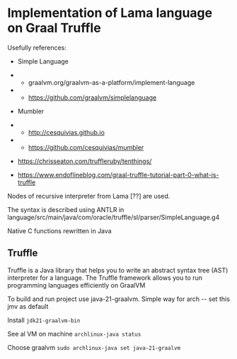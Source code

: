 # Implementation of Lama language on Graal Truffle

Usefully references:

* Simple Language
*
    * graalvm.org/graalvm-as-a-platform/implement-language
*
    * https://github.com/graalvm/simplelanguage
* Mumbler
*
    * http://cesquivias.github.io
*
    * https://github.com/cesquivias/mumbler

* https://chrisseaton.com/truffleruby/tenthings/
* https://www.endoflineblog.com/graal-truffle-tutorial-part-0-what-is-truffle

Nodes of recursive interpreter from Lama [??] are used.

The syntax is described using ANTLR in language/src/main/java/com/oracle/truffle/sl/parser/SimpleLanguage.g4

Native C functions rewritten in Java

## Truffle 

Truffle is a Java library that helps you to write an abstract syntax tree (AST) interpreter for a language. The Truffle framework allows you to run programming languages efficiently on GraalVM 

To build and run project use java-21-graalvm. Simple way for arch -- set this jmv as default

Install `jdk21-graalvm-bin`

See al VM on machine `archlinux-java status`  

Choose graalvm `sudo archlinux-java set java-21-graalvm`
